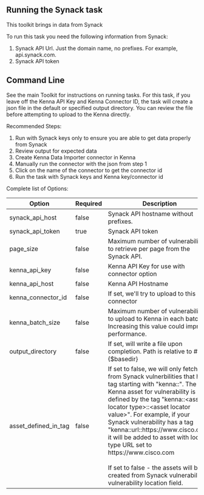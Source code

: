 ## Running the Synack task

This toolkit brings in data from Synack

To run this task you need the following information from Synack:

1. Synack API Url. Just the domain name, no prefixes. For example, api.synack.com.
2. Synack API token

## Command Line

See the main Toolkit for instructions on running tasks. For this task, if you leave off the Kenna API Key and Kenna Connector ID, the task will create a json file in the default or specified output directory. You can review the file before attempting to upload to the Kenna directly.

Recommended Steps:

1. Run with Synack keys only to ensure you are able to get data properly from Synack
1. Review output for expected data
1. Create Kenna Data Importer connector in Kenna
1. Manually run the connector with the json from step 1
1. Click on the name of the connector to get the connector id
1. Run the task with Synack keys and Kenna key/connector id

Complete list of Options:

| Option               | Required | Description                                                                                                          | default               |
|----------------------|----------|----------------------------------------------------------------------------------------------------------------------|-----------------------|
| synack_api_host      | false    | Synack API hostname without prefixes.                                                                                | api.synack.com        |
| synack_api_token     | true     | Synack API token                                                                                                     | n/a                   |
| page_size            | false    | Maximum number of vulnerabilities to retrieve per page from the Synack API.                                          | 50                    |
| kenna_api_key        | false    | Kenna API Key for use with connector option                                                                          | n/a                   |
| kenna_api_host       | false    | Kenna API Hostname                                                                                                   | api.kennasecurity.com |
| kenna_connector_id   | false    | If set, we'll try to upload to this connector                                                                        | n/a                   |
| kenna_batch_size     | false    | Maximum number of vulnerabilities to upload to Kenna in each batch. Increasing this value could improve performance. | 1000                  |
| output_directory     | false    | If set, will write a file upon completion. Path is relative to #{$basedir}                                           | output/synack         |
| asset_defined_in_tag | false    | If set to false, we will only fetch from Synack vulnerbilities that have tag starting with "kenna::". The Kenna asset for vulnerability is defined by the tag "kenna::\<asset locator type\>::\<asset locator value\>". For example, if your Synack vulnerability has a tag "kenna::url::https\:\/\/www\.cisco\.com" it will be added to asset with locator type URL set to https\:\/\/www\.cisco\.com <br/><br/> If set to false - the assets will be created from Synack vulnerability's vulnerability location field. | true                  |
